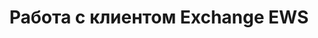 ---
title: "Работа с клиентом Exchange EWS"
url: /ru/net/working-with-exchange-ews-client/
weight: 80
type: docs
---